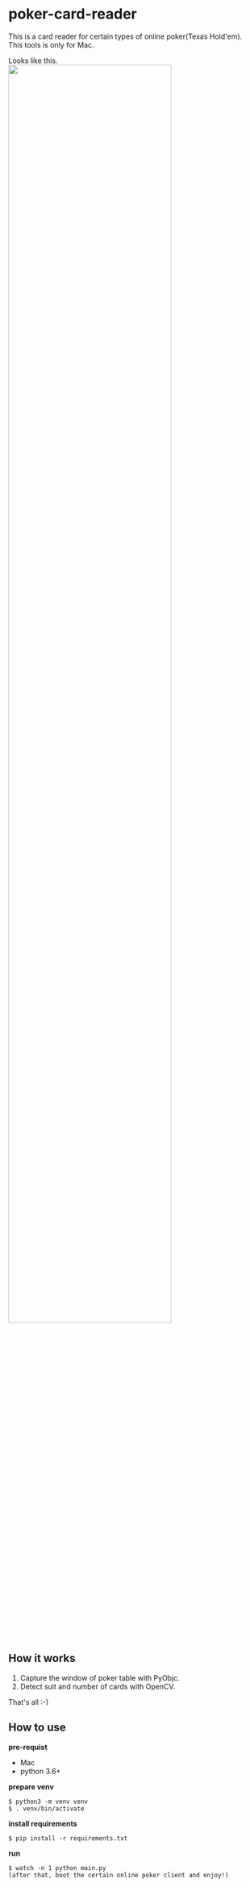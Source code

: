# poker-card-reader
This is a card reader for certain types of online poker(Texas Hold'em).  
This tools is only for Mac.  
  
Looks like this.   
<img width="80%" src="https://raw.githubusercontent.com/terukusu/poker-card-reader/images/images/screenshot_card_read.png" />

## How it works
1. Capture the window of poker table with PyObjc.
1. Detect suit and number of cards with OpenCV.
  
That's all :-)  

## How to use
**pre-requist**
* Mac
* python 3.6+
  
**prepare venv**
```
$ python3 -m venv venv
$ . venv/bin/activate
```
  
**install requirements**
```
$ pip install -r requirements.txt
```

**run**
```
$ watch -n 1 python main.py
(after that, boot the certain online poker client and enjoy!)
```
